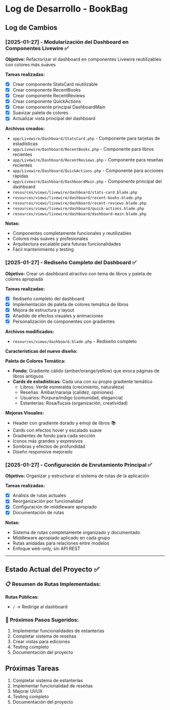 # Log de Desarrollo - BookBag

## Log de Cambios

### [2025-01-27] - Modularización del Dashboard en Componentes Livewire ✅

**Objetivo:** Refactorizar el dashboard en componentes Livewire reutilizables con colores más suaves

**Tareas realizadas:**

- [x] Crear componente StatsCard reutilizable
- [x] Crear componente RecentBooks
- [x] Crear componente RecentReviews
- [x] Crear componente QuickActions
- [x] Crear componente principal DashboardMain
- [x] Suavizar paleta de colores
- [x] Actualizar vista principal del dashboard

**Archivos creados:**

- `app/Livewire/Dashboard/StatsCard.php` - Componente para tarjetas de estadísticas
- `app/Livewire/Dashboard/RecentBooks.php` - Componente para libros recientes
- `app/Livewire/Dashboard/RecentReviews.php` - Componente para reseñas recientes
- `app/Livewire/Dashboard/QuickActions.php` - Componente para acciones rápidas
- `app/Livewire/Dashboard/DashboardMain.php` - Componente principal del dashboard
- `resources/views/livewire/dashboard/stats-card.blade.php`
- `resources/views/livewire/dashboard/recent-books.blade.php`
- `resources/views/livewire/dashboard/recent-reviews.blade.php`
- `resources/views/livewire/dashboard/quick-actions.blade.php`
- `resources/views/livewire/dashboard/dashboard-main.blade.php`

**Notas:**

- Componentes completamente funcionales y reutilizables
- Colores más suaves y profesionales
- Arquitectura escalable para futuras funcionalidades
- Fácil mantenimiento y testing

### [2025-01-27] - Rediseño Completo del Dashboard ✅

**Objetivo:** Crear un dashboard atractivo con tema de libros y paleta de colores apropiada

**Tareas realizadas:**

- [x] Rediseño completo del dashboard
- [x] Implementación de paleta de colores temática de libros
- [x] Mejora de estructura y layout
- [x] Añadido de efectos visuales y animaciones
- [x] Personalización de componentes con gradientes

**Archivos modificados:**

- `resources/views/dashboard.blade.php` - Rediseño completo

**Características del nuevo diseño:**

**Paleta de Colores Temática:**

- **Fondo:** Gradiente cálido (amber/orange/yellow) que evoca páginas de libros antiguos
- **Cards de estadísticas:** Cada una con su propio gradiente temático
  - Libros: Verde esmeralda (crecimiento, naturaleza)
  - Reseñas: Ámbar/naranja (calidez, opiniones)
  - Usuarios: Púrpura/índigo (comunidad, elegancia)
  - Estanterías: Rosa/fucsia (organización, creatividad)

**Mejoras Visuales:**

- Header con gradiente dorado y emoji de libros 📚
- Cards con efectos hover y escalado suave
- Gradientes de fondo para cada sección
- Iconos más grandes y expresivos
- Sombras y efectos de profundidad
- Diseño responsive mejorado

### [2025-01-27] - Configuración de Enrutamiento Principal ✅

**Objetivo:** Organizar y estructurar el sistema de rutas de la aplicación

**Tareas realizadas:**

- [x] Análisis de rutas actuales
- [x] Reorganización por funcionalidad
- [x] Configuración de middleware apropiado
- [x] Documentación de rutas

**Notas:**

- Sistema de rutas completamente organizado y documentado
- Middleware apropiado aplicado en cada grupo
- Rutas anidadas para relaciones entre modelos
- Enfoque web-only, sin API REST

---

## Estado Actual del Proyecto ✅

### 📋 Resumen de Rutas Implementadas:

**Rutas Públicas:**

- `/` → Redirige al dashboard

### 🎯 Próximos Pasos Sugeridos:

1. Implementar funcionalidades de estanterías
2. Completar sistema de reseñas
3. Crear vistas para ediciones
4. Testing completo
5. Documentación del proyecto

## Próximas Tareas

1. Completar sistema de estanterías
2. Implementar funcionalidad de reseñas
3. Mejorar UI/UX
4. Testing completo
5. Documentación del proyecto
